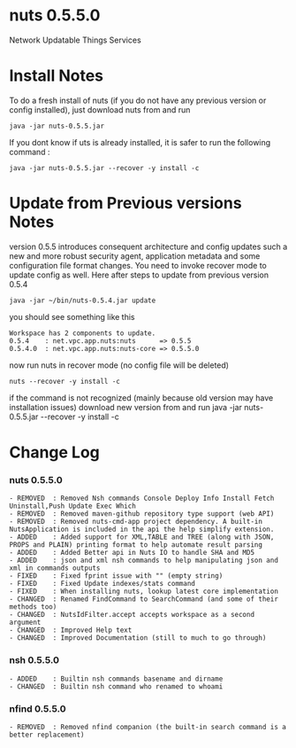 # nuts 0.5.5.0
Network Updatable Things Services

# Install Notes
To do a fresh install of nuts (if you do not have any previous version or config installed), just download nuts from and run

```
java -jar nuts-0.5.5.jar
```

If you dont know if uts is already installed, it is safer to run the following command :

```
java -jar nuts-0.5.5.jar --recover -y install -c
```

# Update from Previous versions Notes
version 0.5.5 introduces consequent architecture and config updates such a new and more robust security agent, application metadata and some configuration file format changes. 
You need to invoke recover mode to update config as well. Here after steps to update from previous version 0.5.4

```
java -jar ~/bin/nuts-0.5.4.jar update
```
you should see something like this

```
Workspace has 2 components to update.
0.5.4    : net.vpc.app.nuts:nuts      => 0.5.5
0.5.4.0  : net.vpc.app.nuts:nuts-core => 0.5.5.0
```

now run nuts in recover mode (no config file will be deleted)

```
nuts --recover -y install -c
```

if the command is not recognized (mainly because old version may have installation issues) download new version from and run 
java -jar nuts-0.5.5.jar --recover -y install -c

# Change Log

### nuts 0.5.5.0
    - REMOVED  : Removed Nsh commands Console Deploy Info Install Fetch Uninstall,Push Update Exec Which
    - REMOVED  : Removed maven-github repository type support (web API)
    - REMOVED  : Removed nuts-cmd-app project dependency. A built-in NutsApplication is included in the api the help simplify extension.
    - ADDED    : Added support for XML,TABLE and TREE (along with JSON, PROPS and PLAIN) printing format to help automate result parsing
    - ADDED    : Added Better api in Nuts IO to handle SHA and MD5
    - ADDED    : json and xml nsh commands to help manipulating json and xml in commands outputs
    - FIXED    : Fixed fprint issue with "" (empty string)
    - FIXED    : Fixed Update indexes/stats command
    - FIXED    : When installing nuts, lookup latest core implementation
    - CHANGED  : Renamed FindCommand to SearchCommand (and some of their methods too)
    - CHANGED  : NutsIdFilter.accept accepts workspace as a second argument
    - CHANGED  : Improved Help text
    - CHANGED  : Improved Documentation (still to much to go through)

### nsh 0.5.5.0
    - ADDED    : Builtin nsh commands basename and dirname 
    - CHANGED  : Builtin nsh command who renamed to whoami 

### nfind 0.5.5.0
    - REMOVED  : Removed nfind companion (the built-in search command is a better replacement)
